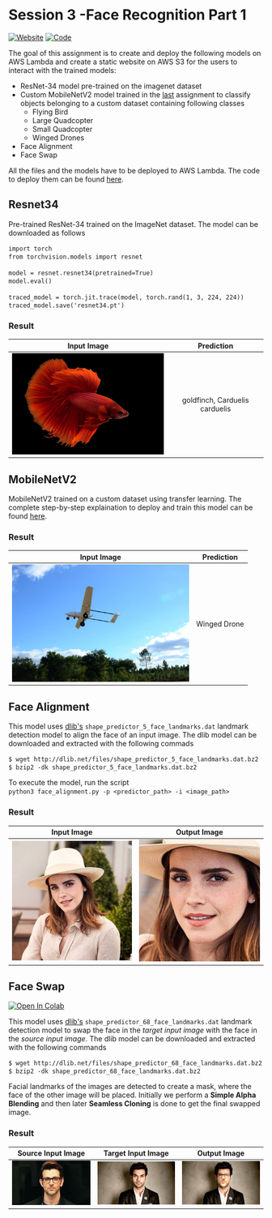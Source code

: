 # Session 3 -Face Recognition Part 1

[![Website](https://img.shields.io/badge/Website-green.svg)](http://orionai.s3-website.ap-south-1.amazonaws.com/)
[![Code](https://img.shields.io/badge/Code-blue.svg)](https://github.com/shan18/EVA4-Phase-2/tree/master/03%20-%20Face%20Recognition%20Part%201)

The goal of this assignment is to create and deploy the following models on AWS Lambda and create a static website on AWS S3 for the users to interact with the trained models:

- ResNet-34 model pre-trained on the imagenet dataset
- Custom MobileNetV2 model trained in the [last](https://github.com/shan18/EVA4-Phase-2/tree/master/02%20-%20MobileNet) assignment to classify objects belonging to a custom dataset containing following classes
  - Flying Bird
  - Large Quadcopter
  - Small Quadcopter
  - Winged Drones
- Face Alignment
- Face Swap

All the files and the models have to be deployed to AWS Lambda. The code to deploy them can be found [here](deployment/).

## Resnet34

Pre-trained ResNet-34 trained on the ImageNet dataset. The model can be downloaded as follows

```[python]
import torch
from torchvision.models import resnet

model = resnet.resnet34(pretrained=True)
model.eval()

traced_model = torch.jit.trace(model, torch.rand(1, 3, 224, 224))
traced_model.save('resnet34.pt')
```

### Result

|                            Input Image                             |           Prediction           |
| :----------------------------------------------------------------: | :----------------------------: |
| <img src="./images/fish.jpg" width="350px" alt="centered image" /> | goldfinch, Carduelis carduelis |

## MobileNetV2

MobileNetV2 trained on a custom dataset using transfer learning. The complete step-by-step explaination to deploy and train this model can be found [here](https://github.com/shan18/EVA4-Phase-2/tree/master/02%20-%20MobileNet).

### Result

|                             Input Image                             |  Prediction  |
| :-----------------------------------------------------------------: | :----------: |
| <img src="./images/drone.jpg" width="350px" alt="centered image" /> | Winged Drone |

## Face Alignment

This model uses [dlib's](http://dlib.net/) `shape_predictor_5_face_landmarks.dat` landmark detection model to align the face of an input image. The dlib model can be downloaded and extracted with the following commads

```[bash]
$ wget http://dlib.net/files/shape_predictor_5_face_landmarks.dat.bz2
$ bzip2 -dk shape_predictor_5_face_landmarks.dat.bz2
```

To execute the model, run the script  
`python3 face_alignment.py -p <predictor_path> -i <image_path>`

### Result

|                            Input Image                             |                                Output Image                                 |
| :----------------------------------------------------------------: | :-------------------------------------------------------------------------: |
| <img src="./images/emma.jpg" width="350px" alt="centered image" /> | <img src="./images/facealignment.png" width="350px" alt="centered image" /> |

## Face Swap

[![Open In Colab](https://colab.research.google.com/assets/colab-badge.svg)](https://colab.research.google.com/drive/1PLVfPFcEhzOPygiBP-jNFsXpNC6FNKyz?usp=sharing)

This model uses [dlib's](http://dlib.net/) `shape_predictor_68_face_landmarks.dat` landmark detection model to swap the face in the _target input image_ with the face in the _source input image_. The dlib model can be downloaded and extracted with the following commands

```[bash]
$ wget http://dlib.net/files/shape_predictor_68_face_landmarks.dat.bz2
$ bzip2 -dk shape_predictor_68_face_landmarks.dat.bz2
```

Facial landmarks of the images are detected to create a mask, where the face of the other image will be placed. Initially we perform a **Simple Alpha Blending** and then later **Seamless Cloning** is done to get the final swapped image.

### Result

|                        Source Input Image                         |                        Target Input Image                         |                              Output Image                              |
| :---------------------------------------------------------------: | :---------------------------------------------------------------: | :--------------------------------------------------------------------: |
| <img src="./images/hrk.jpg" width="350px" alt="centered image" /> | <img src="./images/rkr.jpg" width="350px" alt="centered image" /> | <img src="./images/faceswap.png" width="350px" alt="centered image" /> |
